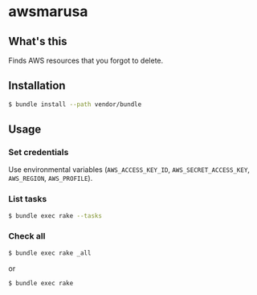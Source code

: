 # awsmarusa

## What's this

Finds AWS resources that you forgot to delete.

## Installation

```sh
$ bundle install --path vendor/bundle
```

## Usage

### Set credentials

Use environmental variables (`AWS_ACCESS_KEY_ID`, `AWS_SECRET_ACCESS_KEY`, `AWS_REGION`, `AWS_PROFILE`).

### List tasks

```sh
$ bundle exec rake --tasks
```

### Check all

```sh
$ bundle exec rake _all
```

or

```sh
$ bundle exec rake
```
